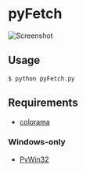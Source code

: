 pyFetch
=======

![Screenshot](http://puu.sh/2BQ5E)

Usage
-----

	$ python pyFetch.py

Requirements
------------

* [colorama](https://pypi.python.org/pypi/colorama)

### Windows-only

* [PyWin32](sourceforge.net/projects/pywin32)
